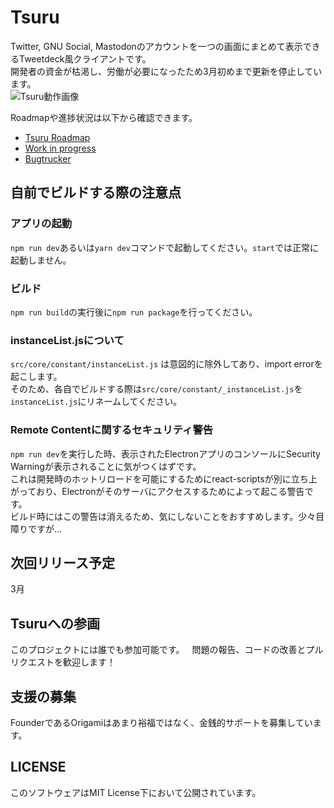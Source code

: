 # Tsuru
Twitter, GNU Social, Mastodonのアカウントを一つの画面にまとめて表示できるTweetdeck風クライアントです。  
開発者の資金が枯渇し、労働が必要になったため3月初めまで更新を停止しています。    
![Tsuru動作画像](./images/ss.png "はい")  
  
Roadmapや進捗状況は以下から確認できます。
* [Tsuru Roadmap](https://trello.com/b/Id3TjFbr/tsuru)
* [Work in progress](https://github.com/tsuruclient/tsuru/projects/3)  
* [Bugtrucker](https://github.com/tsuruclient/tsuru/projects/2)  
  
  
## 自前でビルドする際の注意点
### アプリの起動  
`npm run dev`あるいは`yarn dev`コマンドで起動してください。`start`では正常に起動しません。  
  
### ビルド
`npm run build`の実行後に`npm run package`を行ってください。  
  
### instanceList.jsについて
`src/core/constant/instanceList.js` は意図的に除外してあり、import errorを起こします。  
そのため、各自でビルドする際は`src/core/constant/_instanceList.js`を`instanceList.js`にリネームしてください。
  
### Remote Contentに関するセキュリティ警告  
`npm run dev`を実行した時、表示されたElectronアプリのコンソールにSecurity Warningが表示されることに気がつくはずです。  
これは開発時のホットリロードを可能にするためにreact-scriptsが別に立ち上がっており、Electronがそのサーバにアクセスするためによって起こる警告です。  
ビルド時にはこの警告は消えるため、気にしないことをおすすめします。少々目障りですが…
  
## 次回リリース予定  
3月

## Tsuruへの参画  
このプロジェクトには誰でも参加可能です。  
問題の報告、コードの改善とプルリクエストを歓迎します！    
  
## 支援の募集  
FounderであるOrigamiはあまり裕福ではなく、金銭的サポートを募集しています。  
  
## LICENSE
このソフトウェアはMIT License下において公開されています。
